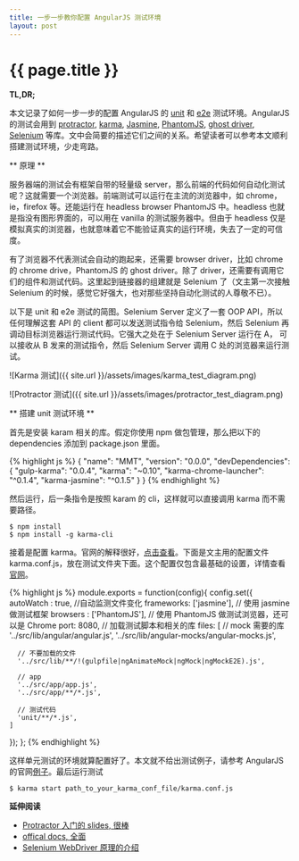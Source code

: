 ```yaml
---
title: 一步一步教你配置 AngularJS 测试环境
layout: post
---
```

{{ page.title }}
================

**TL,DR;**

本文记录了如何一步一步的配置 AngularJS 的 [unit](https://docs.angularjs.org/guide/unit-testing) 和 [e2e](https://docs.angularjs.org/guide/e2e-testing) 测试环境。AngularJS 的测试会用到 [protractor](https://angular.github.io/protractor/#/), [karma](https://karma-runner.github.io/0.12/index.html), [Jasmine](http://jasmine.github.io/), [PhantomJS](http://phantomjs.org/), [ghost driver](https://github.com/detro/ghostdriver), [Selenium](http://www.seleniumhq.org/) 等库。文中会简要的描述它们之间的关系。希望读者可以参考本文顺利搭建测试环境，少走弯路。

** 原理 **

服务器端的测试会有框架自带的轻量级 server，那么前端的代码如何自动化测试呢？这就需要一个浏览器。前端测试可以运行在主流的浏览器中，如 chrome，ie，firefox 等。还能运行在 headless browser PhantomJS 中。headless 也就是指没有图形界面的，可以用在 vanilla 的测试服务器中。但由于 headless 仅是模拟真实的浏览器，也就意味着它不能验证真实的运行环境，失去了一定的可信度。

有了浏览器不代表测试会自动的跑起来，还需要 browser driver，比如 chrome 的 chrome drive，PhantomJS 的 ghost driver。除了 driver，还需要有调用它们的组件和测试代码。这里起到链接器的组建就是 Selenium 了（文主第一次接触 Selenium 的时候，感觉它好强大，也对那些坚持自动化测试的人尊敬不已）。

以下是 unit 和 e2e 测试的简图。Selenium Server 定义了一套 OOP API，所以任何理解这套 API 的 client 都可以发送测试指令给 Selenium，然后 Selenium 再调动目标浏览器运行测试代码。它强大之处在于 Selenium Server 运行在 A， 可以接收从 B 发来的测试指令，然后 Selenium Server 调用 C 处的浏览器来运行测试。

![Karma 测试]({{ site.url }}/assets/images/karma_test_diagram.png)

![Protractor 测试]({{ site.url }}/assets/images/protractor_test_diagram.png)

** 搭建 unit 测试环境 **

首先是安装 karam 相关的库。假定你使用 npm 做包管理，那么把以下的 dependencies 添加到 package.json 里面。

{% highlight js %}
{
  "name": "MMT",
  "version": "0.0.0",
  "devDependencies": {
    "gulp-karma": "0.0.4",
    "karma": "~0.10",
    "karma-chrome-launcher": "^0.1.4",
    "karma-jasmine": "^0.1.5"
    }
}
{% endhighlight %}

然后运行，后一条指令是按照 karam 的 cli，这样就可以直接调用 karma 而不需要路径。

```
$ npm install
$ npm install -g karma-cli
```

接着是配置 karma。官网的解释很好，[点击查看](http://karma-runner.github.io/0.12/intro/configuration.html)。下面是文主用的配置文件 karma.conf.js，放在测试文件夹下面。这个配置仅包含最基础的设置，详情查看[官网](http://karma-runner.github.io/0.12/config/configuration-file.html)。

{% highlight js %}
module.exports = function(config){
  config.set({
    autoWatch : true, //自动监测文件变化
    frameworks: ['jasmine'], // 使用 jasmine 做测试框架
    browsers : ['PhantomJS'], // 使用 PhantomJS 做测试浏览器，还可以是 Chrome
    port: 8080,
    // 加载测试脚本和相关的库
    files: [
      // mock 需要的库
      '../src/lib/angular/angular.js',
      '../src/lib/angular-mocks/angular-mocks.js',
      
      // 不要加载的文件
      '../src/lib/**/!(gulpfile|ngAnimateMock|ngMock|ngMockE2E).js',

      // app 
      '../src/app/app.js',
      '../src/app/**/*.js',

      // 测试代码
      'unit/**/*.js',
    ]
  });
};
{% endhighlight %}

这样单元测试的环境就算配置好了。本文就不给出测试例子，请参考 AngularJS 的官网[例子](https://docs.angularjs.org/guide/unit-testing)。最后运行测试

```
$ karma start path_to_your_karma_conf_file/karma.conf.js
```


**延伸阅读**

- [Protractor 入门的 slides, 很棒](http://ramonvictor.github.io/protractor/slides/#/1)
- [offical docs, 全面](https://github.com/angular/protractor/tree/master/docs)
- [Selenium WebDriver 原理的介绍](http://www.aosabook.org/en/selenium.html)
